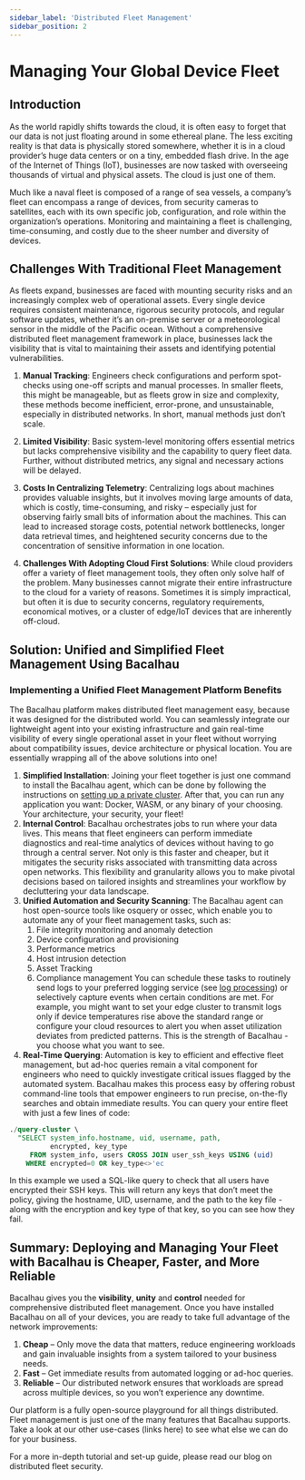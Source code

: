 ```yaml
---
sidebar_label: 'Distributed Fleet Management'
sidebar_position: 2
---
```


# Managing Your Global Device Fleet

## Introduction

As the world rapidly shifts towards the cloud, it is often easy to forget that our data is not just floating around in some ethereal plane. The less exciting reality is that data is physically stored somewhere, whether it is in a cloud provider’s huge data centers or on a tiny, embedded flash drive. In the age of the Internet of Things (IoT), businesses are now tasked with overseeing thousands of virtual and physical assets. The cloud is just one of them.

Much like a naval fleet is composed of a range of sea vessels, a company’s fleet can encompass a range of devices, from security cameras to satellites, each with its own specific job, configuration, and role within the organization’s operations. Monitoring and maintaining a fleet is challenging, time-consuming, and costly due to the sheer number and diversity of devices.

## Challenges With Traditional Fleet Management
As fleets expand, businesses are faced with mounting security risks and an increasingly complex web of operational assets. Every single device requires consistent maintenance, rigorous security protocols, and regular software updates, whether it’s an on-premise server or a meteorological sensor in the middle of the Pacific ocean. Without a comprehensive distributed fleet management framework in place, businesses lack the visibility that is vital to maintaining their assets and identifying potential vulnerabilities.

1. **Manual Tracking**: Engineers check configurations and perform spot-checks using one-off scripts and manual processes. In smaller fleets, this might be manageable, but as fleets grow in size and complexity, these methods become inefficient, error-prone, and unsustainable, especially in distributed networks. In short, manual methods just don’t scale.

1. **Limited Visibility**: Basic system-level monitoring offers essential metrics but lacks comprehensive visibility and the capability to query fleet data.  Further, without distributed metrics, any signal and necessary actions will be delayed.

1. **Costs In Centralizing Telemetry**: Centralizing logs about machines provides valuable insights, but it involves moving large amounts of data, which is costly, time-consuming, and risky – especially just for observing fairly small bits of information about the machines. This can lead to increased storage costs, potential network bottlenecks, longer data retrieval times, and heightened security concerns due to the concentration of sensitive information in one location.

1. **Challenges With Adopting Cloud First Solutions**: While cloud providers offer a variety of fleet management tools, they often only solve half of the problem. Many businesses cannot migrate their entire infrastructure to the cloud for a variety of reasons. Sometimes it is simply impractical, but often it is due to security concerns, regulatory requirements, economical motives, or a cluster of edge/IoT devices that are inherently off-cloud.

## Solution: Unified and Simplified Fleet Management Using Bacalhau
### Implementing a Unified Fleet Management Platform Benefits

The Bacalhau platform makes distributed fleet management easy, because it was designed for the distributed world. You can seamlessly integrate our lightweight agent into your existing infrastructure and gain real-time visibility of every single operational asset in your fleet without worrying about compatibility issues, device architecture or physical location. You are essentially wrapping all of the above solutions into one!

1. **Simplified Installation**: Joining your fleet together is just one command to install the Bacalhau agent, which can be done by following the instructions on [setting up a private cluster](../setting-up/networking-instructions/private-cluster.md). After that, you can run any application you want: Docker, WASM, or any binary of your choosing. Your architecture, your security, your fleet!
1. **Internal Control**: Bacalhau orchestrates jobs to run where your data lives. This means that fleet engineers can perform immediate diagnostics and real-time analytics of devices without having to go through a central server. Not only is this faster and cheaper, but it mitigates the security risks associated with transmitting data across open networks. This flexibility and granularity allows you to make pivotal decisions based on tailored insights and streamlines your workflow by decluttering your data landscape.
1. **Unified Automation and Security Scanning**: The Bacalhau agent can host open-source tools like osquery or ossec, which enable you to automate any of your fleet management tasks, such as:
    1. File integrity monitoring and anomaly detection
    1. Device configuration and provisioning
    1. Performance metrics
    1. Host intrusion detection
    1. Asset Tracking
    1. Compliance management
You can schedule these tasks to routinely send logs to your preferred logging service (see [log processing](./log-processing.md)) or selectively capture events when certain conditions are met. For example, you might want to set your edge cluster to transmit logs only if device temperatures rise above the standard range or configure your cloud resources to alert you when asset utilization deviates from predicted patterns. This is the strength of Bacalhau - you choose what you want to see.
1. **Real-Time Querying**: Automation is key to efficient and effective fleet management, but ad-hoc queries remain a vital component for engineers who need to quickly investigate critical issues flagged by the automated system. Bacalhau makes this process easy by offering robust command-line tools that empower engineers to run precise, on-the-fly searches and obtain immediate results.
You can query your entire fleet with just a few lines of code:

```SQL
./query-cluster \
  "SELECT system_info.hostname, uid, username, path,
          encrypted, key_type
     FROM system_info, users CROSS JOIN user_ssh_keys USING (uid)
    WHERE encrypted=0 OR key_type<>'ec
```

In this example we used a SQL-like query to check that all users have encrypted their SSH keys. This will return any keys that don’t meet the policy, giving the hostname, UID, username, and the path to the key file - along with the encryption and key type of that key, so you can see how they fail.

## Summary: Deploying and Managing Your Fleet with Bacalhau is Cheaper, Faster, and More Reliable

Bacalhau gives you the **visibility**, **unity** and **control** needed for comprehensive distributed fleet management. Once you have installed Bacalhau on all of your devices, you are ready to take full advantage of the network improvements:

1. **Cheap** – Only move the data that matters, reduce engineering workloads and gain invaluable insights from a system tailored to your business needs.
1. **Fast** – Get immediate results from automated logging or ad-hoc queries.
1. **Reliable** – Our distributed network ensures that workloads are spread across multiple devices, so you won’t experience any downtime.

Our platform is a fully open-source playground for all things distributed. Fleet management is just one of the many features that Bacalhau supports. Take a look at our other use-cases (links here) to see what else we can do for your business.

For a more in-depth tutorial and set-up guide, please read our blog on distributed fleet security.